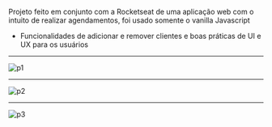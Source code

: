 Projeto feito em conjunto com a Rocketseat de uma aplicação web com o intuito de realizar agendamentos, foi usado somente o vanilla Javascript

- Funcionalidades de adicionar e remover clientes e boas práticas de UI e UX para os usuários

______________________________________________________________________________________
![p1](https://github.com/user-attachments/assets/4904fb60-97ad-4dde-839d-91c6cca81300)
______________________________________________________________________________________
![p2](https://github.com/user-attachments/assets/7a2cda3b-2bb4-427c-8125-76b90e69f6fc)
______________________________________________________________________________________
![p3](https://github.com/user-attachments/assets/90ef44b9-c9d3-44b3-8cb7-8ae60d885638)
